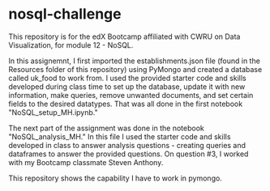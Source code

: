 # nosql-challenge
This repository is for the edX Bootcamp affiliated with CWRU on Data Visualization, for module 12 - NoSQL.

In this assignemnt, I first imported the establishments.json file (found in the Resources folder of this repository) using PyMongo and created a database called uk_food to work from. I used the provided starter code and skills developed during class time to set up the database, update it with new information, make queries, remove unwanted documents, and set certain fields to the desired datatypes. That was all done in the first notebook "NoSQL_setup_MH.ipynb."

The next part of the assignment was done in the notebook "NoSQL_analysis_MH." In this file I used the starter code and skills developed in class to answer analysis questions - creating queries and dataframes to answer the provided questions. On question #3, I worked with my Bootcamp classmate Steven Anthony.

This repository shows the capability I have to work in pymongo.
